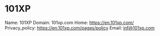 
# 101XP

Name: 101XP
Domain: 101xp.com
Home: https://en.101xp.com/
Privacy_policy: https://en.101xp.com/pages/policy
Email: inf@101xp.com
